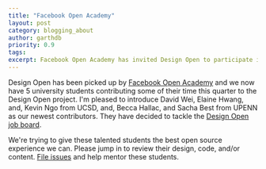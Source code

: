```yaml
---
title: "Facebook Open Academy"
layout: post
category: blogging_about
author: garthdb
priority: 0.9
tags:
excerpt: Facebook Open Academy has invited Design Open to participate in it's open source mentorship project.
---
```

Design Open has been picked up by [Facebook Open Academy](https://www.facebook.com/OpenAcademyProgram) and we now have 5 university students contributing some of their time this quarter to the Design Open project. I'm pleased to introduce David Wei, Elaine Hwang, and, Kevin Ngo from UCSD, and, Becca Hallac, and Sacha Best from UPENN as our newest contributors. They have decided to tackle the [Design Open job board](https://github.com/DesignOpen/board).

We're trying to give these talented students the best open source experience we can. Please jump in to review their design, code, and/or content. [File issues](https://github.com/DesignOpen/board/issues/) and help mentor these students.
